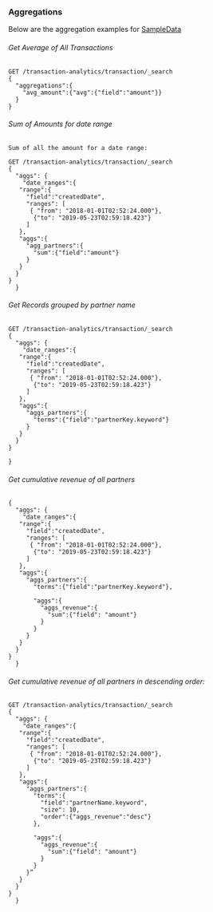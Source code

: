 ### Aggregations

Below are the aggregation examples for [SampleData](project-wiki/SampleData.json)

###### Get Average of All Transactions

`````
GET /transaction-analytics/transaction/_search
{
  "aggregations":{
    "avg_amount":{"avg":{"field":"amount"}}
  }
}
`````


###### Sum of Amounts for date range

````
Sum of all the amount for a date range:

GET /transaction-analytics/transaction/_search
{
  "aggs": {
    "date_ranges":{
   "range":{
     "field":"createdDate",
     "ranges": [
      { "from": "2018-01-01T02:52:24.000"},
       {"to": "2019-05-23T02:59:18.423"}
     ]
   },
   "aggs":{
     "agg_partners":{
       "sum":{"field":"amount"}
     }
   }
  }
}
  }
````

###### Get Records grouped by partner name

```
GET /transaction-analytics/transaction/_search
{
  "aggs": {
    "date_ranges":{
   "range":{
     "field":"createdDate",
     "ranges": [
      { "from": "2018-01-01T02:52:24.000"},
       {"to": "2019-05-23T02:59:18.423"}
     ]
   },
   "aggs":{
     "aggs_partners":{
       "terms":{"field":"partnerKey.keyword"}
     }
   }
  }
}
  
}
````
###### Get cumulative revenue of all partners

````
{
  "aggs": {
    "date_ranges":{
   "range":{
     "field":"createdDate",
     "ranges": [
      { "from": "2018-01-01T02:52:24.000"},
       {"to": "2019-05-23T02:59:18.423"}
     ]
   },
   "aggs":{
     "aggs_partners":{
       "terms":{"field":"partnerKey.keyword"},
       
       "aggs":{
         "aggs_revenue":{
           "sum":{"field": "amount"}
         }
       }
     }
   }
  }
}
  }

````

###### Get cumulative revenue of all partners in descending order:

```
GET /transaction-analytics/transaction/_search
{
  "aggs": {
    "date_ranges":{
   "range":{
     "field":"createdDate",
     "ranges": [
      { "from": "2018-01-01T02:52:24.000"},
       {"to": "2019-05-23T02:59:18.423"}
     ]
   },
   "aggs":{
     "aggs_partners":{
       "terms":{
         "field":"partnerName.keyword",
         "size": 10, 
         "order":{"aggs_revenue":"desc"}
       },
       
       "aggs":{
         "aggs_revenue":{
           "sum":{"field": "amount"}
         }
       }
     }”
   }
  }
}
  }
```

